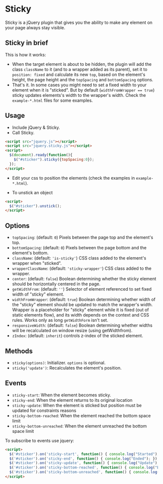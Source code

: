 # Sticky

Sticky is a jQuery plugin that gives you the ability to make any element on your page always stay visible.

## Sticky in brief

This is how it works:

- When the target element is about to be hidden, the plugin will add the class `className` to it (and to a wrapper added as its parent), set it to `position: fixed` and calculate its new `top`, based on the element's height, the page height and the `topSpacing` and `bottomSpacing` options.
- That's it. 
In some cases you might need to set a fixed width to your element when it is "sticked".
But by default (`widthFromWrapper == true`) sticky updates elements's width to the wrapper's width.
Check the `example-*.html` files for some examples.

## Usage

- Include jQuery & Sticky.
- Call Sticky.

```html
<script src="jquery.js"></script>
<script src="jquery.sticky.js"></script>
<script>
  $(document).ready(function(){
    $("#sticker").sticky({topSpacing:0});
  });
</script>
```

- Edit your css to position the elements (check the examples in `example-*.html`).

- To unstick an object

```html
<script>
  $("#sticker").unstick();
</script>
```

## Options

- `topSpacing`: (default: `0`) Pixels between the page top and the element's top.
- `bottomSpacing`: (default: `0`) Pixels between the page bottom and the element's bottom.
- `className`: (default: `'is-sticky'`) CSS class added to the element's wrapper when "sticked".
- `wrapperClassName`: (default: `'sticky-wrapper'`) CSS class added to the wrapper.
- `center`: (default: `false`) Boolean determining whether the sticky element should be horizontally centered in the page.
- `getWidthFrom`: (default: `''`) Selector of element referenced to set fixed width of "sticky" element.
- `widthFromWrapper`: (default: `true`) Boolean determining whether width of the "sticky" element should be updated to match the wrapper's width. Wrapper is a placeholder for "sticky" element while it is fixed (out of static elements flow), and its width depends on the context and CSS rules. Works only as long `getWidthForm` isn't set.
- `responsiveWidth`: (default: `false`) Boolean determining whether widths will be recalculated on window resize (using getWidthfrom).
- `zIndex`: (default: `inherit`) controls z-index of the sticked element.

## Methods

- `sticky(options)`: Initializer. `options` is optional.
- `sticky('update')`: Recalculates the element's position.

## Events

- `sticky-start`: When the element becomes sticky.
- `sticky-end`: When the element returns to its original location
- `sticky-update`: When the element is sticked but position must be updated for constraints reasons
- `sticky-bottom-reached`: When the element reached the bottom space limit
- `sticky-bottom-unreached`: When the element unreached the bottom space limit

To subscribe to events use jquery:

```html
<script>
  $('#sticker').on('sticky-start', function() { console.log("Started"); });
  $('#sticker').on('sticky-end', function() { console.log("Ended"); });
  $('#sticker').on('sticky-update', function() { console.log("Update"); });
  $('#sticker').on('sticky-bottom-reached', function() { console.log("Bottom reached"); });
  $('#sticker').on('sticky-bottom-unreached', function() { console.log("Bottom unreached"); });
</script>
```

